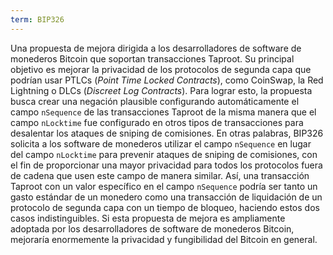 ```yaml
---
term: BIP326
---
```


Una propuesta de mejora dirigida a los desarrolladores de software de monederos Bitcoin que soportan transacciones Taproot. Su principal objetivo es mejorar la privacidad de los protocolos de segunda capa que podrían usar PTLCs (*Point Time Locked Contracts*), como CoinSwap, la Red Lightning o DLCs (*Discreet Log Contracts*). Para lograr esto, la propuesta busca crear una negación plausible configurando automáticamente el campo `nSequence` de las transacciones Taproot de la misma manera que el campo `nLocktime` fue configurado en otros tipos de transacciones para desalentar los ataques de sniping de comisiones. En otras palabras, BIP326 solicita a los software de monederos utilizar el campo `nSequence` en lugar del campo `nLocktime` para prevenir ataques de sniping de comisiones, con el fin de proporcionar una mayor privacidad para todos los protocolos fuera de cadena que usen este campo de manera similar. Así, una transacción Taproot con un valor específico en el campo `nSequence` podría ser tanto un gasto estándar de un monedero como una transacción de liquidación de un protocolo de segunda capa con un tiempo de bloqueo, haciendo estos dos casos indistinguibles. Si esta propuesta de mejora es ampliamente adoptada por los desarrolladores de software de monederos Bitcoin, mejoraría enormemente la privacidad y fungibilidad del Bitcoin en general.